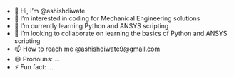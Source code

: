 - 👋 Hi, I’m @ashishdiwate
- 👀 I’m interested in coding for Mechanical Engineering solutions
- 🌱 I’m currently learning Python and ANSYS scripting
- 💞️ I’m looking to collaborate on learning the basics of Python and ANSYS scripting
- 📫 How to reach me @ashishdiwate9@gmail.com
- 😄 Pronouns: ...
- ⚡ Fun fact: ...

<!---
ashishdiwate/ashishdiwate is a ✨ special ✨ repository because its `README.md` (this file) appears on your GitHub profile.
You can click the Preview link to take a look at your changes.
--->
